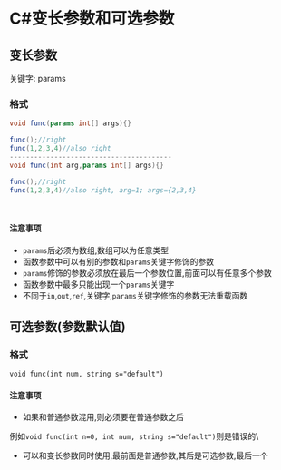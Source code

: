 # C#变长参数和可选参数

## 变长参数

关键字: params

### 格式



```C#
void func(params int[] args){}

func();//right
func(1,2,3,4)//also right
----------------------------------------
void func(int arg,params int[] args){}

func();//right
func(1,2,3,4)//also right, arg=1; args={2,3,4}

 
```



#### 注意事项

- `params`后必须为数组,数组可以为任意类型
- 函数参数中可以有别的参数和`params`关键字修饰的参数
- `params`修饰的参数必须放在最后一个参数位置,前面可以有任意多个参数
- 函数参数中最多只能出现一个`params`关键字
- 不同于`in`,`out`,`ref`,关键字,`params`关键字修饰的参数无法重载函数



## 可选参数(参数默认值)

### 格式

`void func(int num, string s="default")`

#### 注意事项

- 如果和普通参数混用,则必须要在普通参数之后

例如``void func(int n=0, int num, string s="default")``则是错误的\

- 可以和变长参数同时使用,最前面是普通参数,其后是可选参数,最后一个
